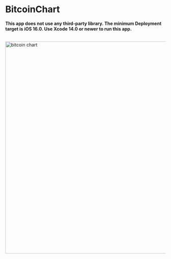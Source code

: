 # BitcoinChart
**This app does not use any third-party library. The minimum Deployment target is iOS 16.0. Use Xcode 14.0 or newer to run this app.**
<br><br>

<img src="https://user-images.githubusercontent.com/33169991/236306741-09b96c15-7b58-45a2-a6d6-91927357cdbd.png" alt="bitcoin chart" width="667">

